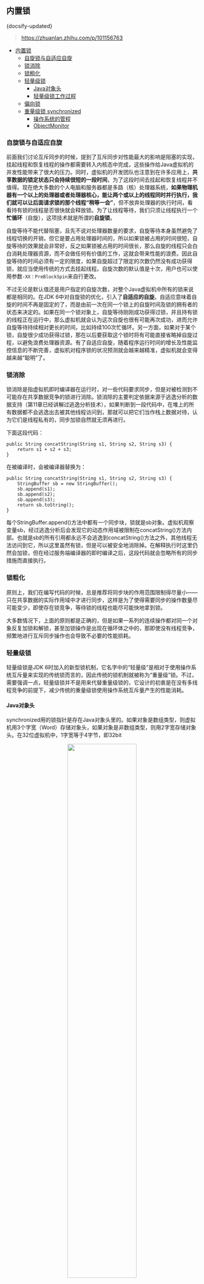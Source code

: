 ## 内置锁
{docsify-updated}
> https://zhuanlan.zhihu.com/p/101156763

- [内置锁](#内置锁)
  - [自旋锁与自适应自旋](#自旋锁与自适应自旋)
  - [锁消除](#锁消除)
  - [锁粗化](#锁粗化)
  - [轻量级锁](#轻量级锁)
    - [Java对象头](#java对象头)
    - [轻量级锁工作过程](#轻量级锁工作过程)
  - [偏向锁](#偏向锁)
  - [重量级锁 synchronized](#重量级锁-synchronized)
    - [操作系统的管程](#操作系统的管程)
    - [ObjectMonitor](#objectmonitor)


### 自旋锁与自适应自旋
前面我们讨论互斥同步的时候，提到了互斥同步对性能最大的影响是阻塞的实现，挂起线程和恢复线程的操作都需要转入内核态中完成，这些操作给Java虚拟机的并发性能带来了很大的压力。同时，虚拟机的开发团队也注意到在许多应用上，**共享数据的锁定状态只会持续很短的一段时间**，为了这段时间去挂起和恢复线程并不值得。现在绝大多数的个人电脑和服务器都是多路（核）处理器系统，**如果物理机器有一个以上的处理器或者处理器核心，能让两个或以上的线程同时并行执行，我们就可以让后面请求锁的那个线程“稍等一会”**，但不放弃处理器的执行时间，看看持有锁的线程是否很快就会释放锁。为了让线程等待，我们只须让线程执行一个**忙循环**（自旋），这项技术就是所谓的**自旋锁**。

自旋等待不能代替阻塞，且先不说对处理器数量的要求，自旋等待本身虽然避免了线程切换的开销，但它是要占用处理器时间的，所以如果锁被占用的时间很短，自旋等待的效果就会非常好，反之如果锁被占用的时间很长，那么自旋的线程只会白白消耗处理器资源，而不会做任何有价值的工作，这就会带来性能的浪费。因此自旋等待的时间必须有一定的限度，如果自旋超过了限定的次数仍然没有成功获得锁，就应当使用传统的方式去挂起线程。自旋次数的默认值是十次，用户也可以使用参数`-XX：PreBlockSpin`来自行更改。

不过无论是默认值还是用户指定的自旋次数，对整个Java虚拟机中所有的锁来说都是相同的。在JDK 6中对自旋锁的优化，引入了**自适应的自旋**。自适应意味着自旋的时间不再是固定的了，而是由前一次在同一个锁上的自旋时间及锁的拥有者的状态来决定的。如果在同一个锁对象上，自旋等待刚刚成功获得过锁，并且持有锁的线程正在运行中，那么虚拟机就会认为这次自旋也很有可能再次成功，进而允许自旋等待持续相对更长的时间，比如持续100次忙循环。另一方面，如果对于某个锁，自旋很少成功获得过锁，那在以后要获取这个锁时将有可能直接省略掉自旋过程，以避免浪费处理器资源。有了自适应自旋，随着程序运行时间的增长及性能监控信息的不断完善，虚拟机对程序锁的状况预测就会越来越精准，虚拟机就会变得越来越“聪明”了。

### 锁消除
锁消除是指虚拟机即时编译器在运行时，对一些代码要求同步，但是对被检测到不可能存在共享数据竞争的锁进行消除。锁消除的主要判定依据来源于逃逸分析的数据支持（第11章已经讲解过逃逸分析技术），如果判断到一段代码中，在堆上的所有数据都不会逃逸出去被其他线程访问到，那就可以把它们当作栈上数据对待，认为它们是线程私有的，同步加锁自然就无须再进行。

下面这段代码：
```
public String concatString(String s1, String s2, String s3) {
    return s1 + s2 + s3;
}
```
在被编译时，会被编译器替换为：
```
public String concatString(String s1, String s2, String s3) {
    StringBuffer sb = new StringBuffer();
    sb.append(s1);
    sb.append(s2);
    sb.append(s3);
    return sb.toString();
}
```
每个StringBuffer.append()方法中都有一个同步块，锁就是sb对象。虚拟机观察变量sb，经过逃逸分析后会发现它的动态作用域被限制在concatString()方法内部。也就是sb的所有引用都永远不会逃逸到concatString()方法之外，其他线程无法访问到它，所以这里虽然有锁，但是可以被安全地消除掉。在解释执行时这里仍然会加锁，但在经过服务端编译器的即时编译之后，这段代码就会忽略所有的同步措施而直接执行。

### 锁粗化
原则上，我们在编写代码的时候，总是推荐将同步块的作用范围限制得尽量小——只在共享数据的实际作用域中才进行同步，这样是为了使得需要同步的操作数量尽可能变少，即使存在锁竞争，等待锁的线程也能尽可能快地拿到锁。

大多数情况下，上面的原则都是正确的，但是如果一系列的连续操作都对同一个对象反复加锁和解锁，甚至加锁操作是出现在循环体之中的，那即使没有线程竞争，频繁地进行互斥同步操作也会导致不必要的性能损耗。

### 轻量级锁
轻量级锁是JDK 6时加入的新型锁机制，它名字中的“轻量级”是相对于使用操作系统互斥量来实现的传统锁而言的，因此传统的锁机制就被称为“重量级”锁。不过，需要强调一点，轻量级锁并不是用来代替重量级锁的，它设计的初衷是在没有多线程竞争的前提下，减少传统的重量级锁使用操作系统互斥量产生的性能消耗。

#### Java对象头
synchronized用的锁指针是存在Java对象头里的。如果对象是数组类型，则虚拟机用3个字宽（Word）存储对象头，如果对象是非数组类型，则用2字宽存储对象头。在32位虚拟机中，1字宽等于4字节，即32bit
<center><img src="pics/java对象头长度.png" width=60% /></center>

Java对象头里的Mark Word里默认存储对象的HashCode、分代年龄和锁标记位。由于对象头信息是与对象自身定义的数据无关的额外存储成本，考虑到Java虚拟机的空间使用效率，Mark Word被设计成一个非固定的动态数据结构，以便在极小的空间内存储尽量多的信息。它会根据对象的状态复用自己的存储空间。例如在32位的HotSpot虚拟机中，对象未被锁定的状态下，Mark Word的32个比特空间里的25个比特将用于存储对象哈希码，4个比特用于存储对象分代年龄，2个比特用于存储锁标志位，还有1个比特固定为0（这表示未进入偏向模式）。对象除了未被锁定的正常状态外，还有轻量级锁定、重量级锁定、GC标记、可偏向等几种不同状态，这些状态下对象头的存储内容如下：
<center><img src="pics/mark-word.jpg" width=60% /></center>

#### 轻量级锁工作过程
在代码即将进入同步块的时候，如果此同步对象没有被锁定（锁标志位为“01”状态），虚拟机首先将在当前线程的栈帧中建立一个名为锁记录（Lock Record）的空间，用于存储锁对象目前的Mark Word的拷贝（官方为这份拷贝加了一个Displaced前缀，即Displaced Mark Word），这时候线程堆栈与对象头的状态如下所示：
<center><img src="pics/light-lock-1.jpg" width=40% /></center>

然后，虚拟机将使用CAS操作尝试把对象的Mark Word更新为指向Lock Record的指针。如果这个更新动作成功了，即代表该线程拥有了这个对象的锁，并且对象Mark Word的锁标志位（Mark Word的最后两个比特）将转变为“00”，表示此对象处于轻量级锁定状态。这时候线程堆栈与对象头的状态如下：
<center><img src="pics/light-lock-2.jpg" width=40% /></center>

如果这个更新操作失败了，那就意味着至少存在一条线程与当前线程竞争获取该对象的锁。虚拟机首先会检查对象的Mark Word是否指向当前线程的栈帧，如果是，说明当前线程已经拥有了这个对象的锁，那直接进入同步块继续执行就可以了，否则就说明这个锁对象已经被其他线程抢占了。如果出现两条以上的线程争用同一个锁的情况，那轻量级锁就不再有效，必须要膨胀为重量级锁，锁标志的状态值变为“10”，此时Mark Word中存储的就是指向重量级锁（互斥量）的指针，后面等待锁的线程也必须进入阻塞状态。

它的解锁过程也同样是通过CAS操作来进行的，如果对象的Mark Word仍然指向线程的锁记录，那就用CAS操作把对象当前的Mark Word和线程中复制的DisplacedMark Word替换回来。假如能够成功替换，那整个同步过程就顺利完成了；如果替换失败，则说明有其他线程尝试过获取该锁，就要在释放锁的同时，唤醒被挂起的线程。

### 偏向锁
偏向锁也是JDK 6中引入的一项锁优化措施，它的目的是消除数据在无竞争情况下的同步原语，进一步提高程序的运行性能。如果说轻量级锁是在无竞争的情况下使用CAS操作去消除同步使用的互斥量，那偏向锁就是在无竞争的情况下把整个同步都消除掉，连CAS操作都不去做了。

假设当前虚拟机启用了偏向锁（启用参数`-XX：+UseBiased Locking`，这是自JDK 6起HotSpot虚拟机的默认值），那么当锁对象第一次被线程获取的时候，虚拟机将会把对象头中的标志位设置为“01”、把偏向模式设置为“1”，表示进入偏向模式。同时使用CAS操作把获取到这个锁的线程的ID记录在对象的Mark Word之中。如果CAS操作成功，持有偏向锁的线程以后每次进入这个锁相关的同步块时，虚拟机都可以不再进行任何同步操作。

一旦出现另外一个线程去尝试获取这个锁的情况，偏向模式就马上宣告结束。根据锁对象目前是否处于被锁定的状态决定是否撤销偏向（偏向模式设置为“0”），撤销后标志位恢复到未锁定（标志位为“01”）或轻量级锁定（标志位为“00”）的状态，后续的同步操作就按照上面介绍的轻量级锁那样去执行。偏向锁、轻量级锁的状态转化及对象Mark Word的关系如图所示:
<center><img src="pics/bias-lock.png" width=60% /></center>

偏向锁可以提高带有同步但无竞争的程序性能，但它同样是一个带有效益权衡（Trade Off）性质的优化，也就是说它并非总是对程序运行有利。如果程序中大多数的锁都总是被多个不同的线程访问，那偏向模式就是多余的。在具体问题具体分析的前提下，有时候使用参数`-XX：-UseBiasedLocking`来禁止偏向锁优化反而可以提升性能。

### 重量级锁 synchronized

1. 对于同步方法，锁的是当前对象
2. 对于静态同步方法，锁的是当前类的 Class 对象
3. 对于同步方法块，锁的是 synchronized 括号里的对象

任何对象都有一个 monitor 与之关联，当一个 monitor 被持有后，它将处于锁定状态。 monitorenter 指令用来尝试获取锁， monitorexit 指令释放锁。
+ 同步代码块是通过 monitorenter 和 monitorexit 来实现，当线程执行到 monitorente r的时候要先获得 monitor 锁，才能执行后面的方法。当线程执行到 monitorexit 的时候则要释放锁。
+ 同步方法是通过设置 ACC_SYNCHRONIZED 标志来实现，当线程执行有 ACC_SYNCHRONI 标志的方法，需要获得 monitor 锁。
+ 每个对象维护一个加锁计数器，为0表示可以被其他线程获得锁，不为0时，只有当前锁的线程才能再次获得锁。
+ 同步方法和同步代码块底层都是通过monitor来实现同步的。

montor到底是什么呢？它可以理解为一种同步工具，或者说是同步机制，它通常被描述成一个对象。操作系统的管程是概念原理， `ObjectMonitor` 是它的原理实现。

#### 操作系统的管程
系统中的各种硬件资源和软件资源，均可用数据结构抽象地描述其资源特性，即用少量信息和对该资源所执行的操作来表征该资源，而忽略了它们的内部结构和实现细节。例如，对一台电传机，可用与分配该资源有关的状态信息(busy 或free)和对它执行请求与释放的操作，以及等待该资源的进程队列来描述。又如，一个FIFO 队列，可用其队长、队首和队尾以及在该队列上执行的一组操作来描述。 

利用共享数据结构抽象地表示系统中的共享资源，而把对该共享数据结构实施的操作定义为一组过程，如资源的请求和释放过程request 和release。进程对共享资源的申请、释放和其它操作，都是通过这组过程对共享数据结构的操作来实现的，这组过程还可以根据资源的情况，或接受或阻塞进程的访问，确保每次仅有一个进程使用共享资源，这样就可以统一管理对共享资源的所有访问，实现进程互斥。

**代表共享资源的数据结构，以及由对该共享数据结构实施操作的一组过程所组成的资源管理程序，共同构成了一个操作系统的资源管理模块，我们称之为管程**。管程被请求和释放资源的进程所调用。Hansan 为管程所下的定义是：“一个管程定义了一个数据结构和能为并发进程所执行(在该数据结构上)的一组操作，这组操作能同步进程和改变管程中的数据”。

由上述的定义可知，管程由四部分组成：
+ 管程的名称
+ 局部于管程内部的共享数据结构说明
+ 对该数据结构进行操作的一组过程
+ 对局部于管程内部的共享数据设置初始值的语句

在利用管程实现进程同步时，必须设置同步工具，如两个同步操作原语wait 和signal。当某进程通过管程请求获得临界资源而未能满足时，管程便调用wait 原语使该进程等待，并将其排在等待队列上。

但是仅仅有上述的同步工具是不够的。考虑一种情况：当一个进程调用了管程，在管程中时被阻塞或挂起，直到阻塞或挂起的原因解除，而在此期间，如果该进程不释放管程，则其它进程无法进入管程，被迫长时间地等待。为了解决这个问题，引入了条件变量condition。通常，一个进程被阻塞或挂起的条件(原因)可有多个，因此在管程中设置了多个条件变量，对这些条件变量的访问，只能在管程中进行。 

#### ObjectMonitor
在Java虚拟机（HotSpot）中，Monitor（管程）是由ObjectMonitor实现的，其主要数据结构如下：
```
ObjectMonitor() {
    _header       = NULL;
    _count        = 0; // 记录Owner线程获取锁的次数
    _waiters      = 0,
    _recursions   = 0; //锁的重入次数
    _object       = NULL;
    _owner        = NULL; //指向持有该锁的线程
    _WaitSet      = NULL;  // 处于wait状态的线程，会被加入到_WaitSet
    _WaitSetLock  = 0 ;
    _Responsible  = NULL ;
    _succ         = NULL ;
    _cxq          = NULL ;
    FreeNext      = NULL ;
    _EntryList    = NULL ;  // 处于等待锁block状态的线程，会被加入到该列表
    _SpinFreq     = 0 ;
    _SpinClock    = 0 ;
    OwnerIsThread = 0 ;
  }
```

主要工作机制如下：
<center><img src="pics/ObjectMonitor.jpg" width=30% /></center>

+ 想要获取monitor的线程,首先会进入_EntryList队列。
+ 当某个线程获取到对象的monitor后,进入_Owner区域，设置为当前线程,同时计数器_count加1。
+ 如果线程调用了wait()方法，则会进入_WaitSet队列。它会释放monitor锁，即将_owner赋值为null,_count自减1,进入_WaitSet队列阻塞等待。
+ 如果其他线程调用 notify() / notifyAll() ，会唤醒_WaitSet中的某个线程，该线程再次尝试获取monitor锁，成功即进入_Owner区域。
+ 同步方法执行完毕了，线程退出临界区，会将monitor的owner设为null，并释放监视锁。


内部锁和条件存在一些局限。包括:
+ 不能中断一个正在试图获得锁的线程。
+ 试图获得锁时不能设定超时。
+ 每个锁仅有单一的条件，可能是不够的

在代码中应该使用哪一种? `Lock` 和 `Condition` 对象还是同步方法?下面是一些建议:
+ 最好既不使用`Lock/Condition` 也不使用 `synchronized` 关键字。在许多情况下你可以使 用`java.util.concurrent`包中的一种机制，它会为你处理所有的加锁。例如，在第14.6 节，你会看到如何使用阻塞队列来同步完成一个共同任务的线程。
+ 如果 `synchronized` 关键宇适合你的程序，那么请尽量使用它，这样可以减少编写的代 码数量，减少出错的几率。程序清单14-9 给出了用同步方法实现的银行实例。
+ 如果特别需要`Lock/Condition`结构提供的独有特性时，才使用`Lock/Condition`。